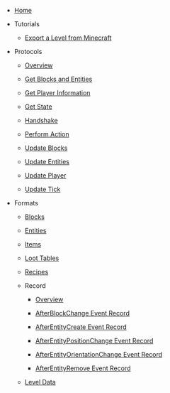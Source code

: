 - [Home](README.md)

- Tutorials

  - [Export a Level from Minecraft](tutorials/export_a_level_from_minecraft.md)

- Protocols

  - [Overview](protocols/README.md)

  - [Get Blocks and Entities](protocols/get_blocks_and_entities.md)

  - [Get Player Information](protocols/get_player_information.md)

  - [Get State](protocols/get_state.md)

  - [Handshake](protocols/handshake.md)

  - [Perform Action](protocols/perform_action.md)

  - [Update Blocks](protocols/update_blocks.md)

  - [Update Entities](protocols/update_entities.md)

  - [Update Player](protocols/update_player.md)

  - [Update Tick](protocols/update_tick.md)

- Formats

  - [Blocks](formats/blocks.md)

  - [Entities](formats/entities.md)

  - [Items](formats/items.md)

  - [Loot Tables](formats/loot_tables.md)

  - [Recipes](formats/recipes.md)

  - Record

    - [Overview](formats/record/README.md)

    - [AfterBlockChange Event Record](formats/record/after_block_change.md)

    - [AfterEntityCreate Event Record](formats/record/after_entity_create.md)

    - [AfterEntityPositionChange Event Record](formats/record/after_entity_position_change.md)

    - [AfterEntityOrientationChange Event Record](formats/record/after_entity_orientation_change.md)

    - [AfterEntityRemove Event Record](formats/record/after_entity_remove.md)

  - [Level Data](formats/level_data.md)